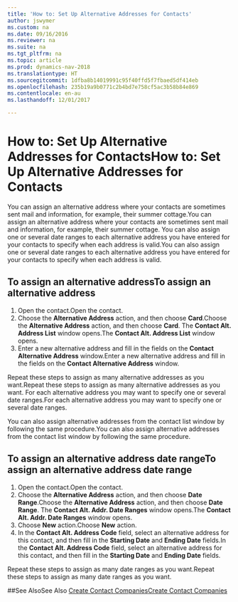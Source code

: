 ```yaml
---
title: 'How to: Set Up Alternative Addresses for Contacts'
author: jswymer
ms.custom: na
ms.date: 09/16/2016
ms.reviewer: na
ms.suite: na
ms.tgt_pltfrm: na
ms.topic: article
ms.prod: dynamics-nav-2018
ms.translationtype: HT
ms.sourcegitcommit: 1dfba8b14019991c95f40ffd5f7fbaed5df414eb
ms.openlocfilehash: 235b19a9b0771c2b4bd7e758cf5ac3b58b84e869
ms.contentlocale: en-au
ms.lasthandoff: 12/01/2017

---
```

# <a name="how-to-set-up-alternative-addresses-for-contacts"></a><span data-ttu-id="91c60-102">How to: Set Up Alternative Addresses for Contacts</span><span class="sxs-lookup"><span data-stu-id="91c60-102">How to: Set Up Alternative Addresses for Contacts</span></span>
<span data-ttu-id="91c60-103">You can assign an alternative address where your contacts are sometimes sent mail and information, for example, their summer cottage.</span><span class="sxs-lookup"><span data-stu-id="91c60-103">You can assign an alternative address where your contacts are sometimes sent mail and information, for example, their summer cottage.</span></span> <span data-ttu-id="91c60-104">You can also assign one or several date ranges to each alternative address you have entered for your contacts to specify when each address is valid.</span><span class="sxs-lookup"><span data-stu-id="91c60-104">You can also assign one or several date ranges to each alternative address you have entered for your contacts to specify when each address is valid.</span></span>

## <a name="to-assign-an-alternative-address"></a><span data-ttu-id="91c60-105">To assign an alternative address</span><span class="sxs-lookup"><span data-stu-id="91c60-105">To assign an alternative address</span></span>
1. <span data-ttu-id="91c60-106">Open the contact.</span><span class="sxs-lookup"><span data-stu-id="91c60-106">Open the contact.</span></span>
2. <span data-ttu-id="91c60-107">Choose the **Alternative Address** action, and then choose **Card**.</span><span class="sxs-lookup"><span data-stu-id="91c60-107">Choose the **Alternative Address** action, and then choose **Card**.</span></span> <span data-ttu-id="91c60-108">The **Contact Alt. Address List** window opens.</span><span class="sxs-lookup"><span data-stu-id="91c60-108">The **Contact Alt. Address List** window opens.</span></span>
3. <span data-ttu-id="91c60-109">Enter a new alternative address and fill in the fields on the **Contact Alternative Address** window.</span><span class="sxs-lookup"><span data-stu-id="91c60-109">Enter a new alternative address and fill in the fields on the **Contact Alternative Address** window.</span></span>

<span data-ttu-id="91c60-110">Repeat these steps to assign as many alternative addresses as you want.</span><span class="sxs-lookup"><span data-stu-id="91c60-110">Repeat these steps to assign as many alternative addresses as you want.</span></span> <span data-ttu-id="91c60-111">For each alternative address you may want to specify one or several date ranges.</span><span class="sxs-lookup"><span data-stu-id="91c60-111">For each alternative address you may want to specify one or several date ranges.</span></span>

<span data-ttu-id="91c60-112">You can also assign alternative addresses from the contact list window by following the same procedure.</span><span class="sxs-lookup"><span data-stu-id="91c60-112">You can also assign alternative addresses from the contact list window by following the same procedure.</span></span>

## <a name="to-assign-an-alternative-address-date-range"></a><span data-ttu-id="91c60-113">To assign an alternative address date range</span><span class="sxs-lookup"><span data-stu-id="91c60-113">To assign an alternative address date range</span></span>
1. <span data-ttu-id="91c60-114">Open the contact.</span><span class="sxs-lookup"><span data-stu-id="91c60-114">Open the contact.</span></span>
2. <span data-ttu-id="91c60-115">Choose the **Alternative Address** action, and then choose **Date Range**.</span><span class="sxs-lookup"><span data-stu-id="91c60-115">Choose the **Alternative Address** action, and then choose **Date Range**.</span></span> <span data-ttu-id="91c60-116">The **Contact Alt. Addr. Date Ranges** window opens.</span><span class="sxs-lookup"><span data-stu-id="91c60-116">The **Contact Alt. Addr. Date Ranges** window opens.</span></span>
3. <span data-ttu-id="91c60-117">Choose **New** action.</span><span class="sxs-lookup"><span data-stu-id="91c60-117">Choose **New** action.</span></span>
4. <span data-ttu-id="91c60-118">In the **Contact Alt. Address Code** field, select an alternative address for this contact, and then fill in the **Starting Date** and **Ending Date** fields.</span><span class="sxs-lookup"><span data-stu-id="91c60-118">In the **Contact Alt. Address Code** field, select an alternative address for this contact, and then fill in the **Starting Date** and **Ending Date** fields.</span></span>

<span data-ttu-id="91c60-119">Repeat these steps to assign as many date ranges as you want.</span><span class="sxs-lookup"><span data-stu-id="91c60-119">Repeat these steps to assign as many date ranges as you want.</span></span>

##<a name="see-also"></a><span data-ttu-id="91c60-120">See Also</span><span class="sxs-lookup"><span data-stu-id="91c60-120">See Also</span></span>
[<span data-ttu-id="91c60-121">Create Contact Companies</span><span class="sxs-lookup"><span data-stu-id="91c60-121">Create Contact Companies</span></span>](marketing-create-contact-companies.md)

